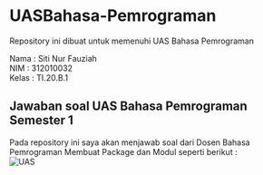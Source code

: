 # UASBahasa-Pemrograman
Repository ini dibuat untuk memenuhi UAS Bahasa Pemrograman<br>

Nama    : Siti Nur Fauziah<br>
NIM     : 312010032<br>
Kelas   : TI.20.B.1<br>

## Jawaban soal UAS Bahasa Pemrograman Semester 1<br>
Pada repository ini saya akan menjawab soal dari Dosen Bahasa Pemrograman Membuat Package dan Modul seperti berikut : <br>
![UAS](soal.PNG) <br>